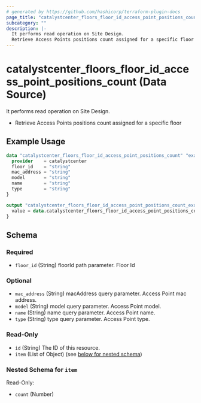 ```yaml
---
# generated by https://github.com/hashicorp/terraform-plugin-docs
page_title: "catalystcenter_floors_floor_id_access_point_positions_count Data Source - terraform-provider-catalystcenter"
subcategory: ""
description: |-
  It performs read operation on Site Design.
  Retrieve Access Points positions count assigned for a specific floor
---
```


# catalystcenter_floors_floor_id_access_point_positions_count (Data Source)

It performs read operation on Site Design.

- Retrieve Access Points positions count assigned for a specific floor

## Example Usage

```terraform
data "catalystcenter_floors_floor_id_access_point_positions_count" "example" {
  provider    = catalystcenter
  floor_id    = "string"
  mac_address = "string"
  model       = "string"
  name        = "string"
  type        = "string"
}

output "catalystcenter_floors_floor_id_access_point_positions_count_example" {
  value = data.catalystcenter_floors_floor_id_access_point_positions_count.example.item
}
```

<!-- schema generated by tfplugindocs -->
## Schema

### Required

- `floor_id` (String) floorId path parameter. Floor Id

### Optional

- `mac_address` (String) macAddress query parameter. Access Point mac address.
- `model` (String) model query parameter. Access Point model.
- `name` (String) name query parameter. Access Point name.
- `type` (String) type query parameter. Access Point type.

### Read-Only

- `id` (String) The ID of this resource.
- `item` (List of Object) (see [below for nested schema](#nestedatt--item))

<a id="nestedatt--item"></a>
### Nested Schema for `item`

Read-Only:

- `count` (Number)
